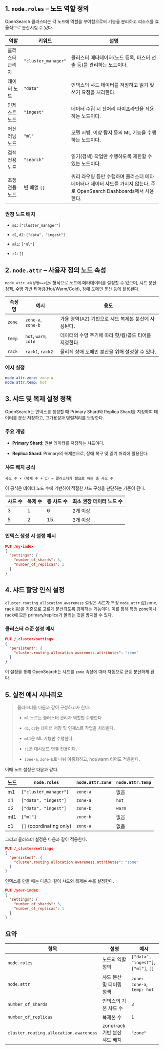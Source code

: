 ## 1. `node.roles` – 노드 역할 정의

OpenSearch 클러스터는 각 노드에 역할을 부여함으로써 기능을 분리하고 리소스를 효율적으로 분산시킬 수 있다.

| 역할       | 키워드                 | 설명                                                                           |
| -------- | ------------------- | ---------------------------------------------------------------------------- |
| 클러스터 관리자 | `"cluster_manager"` | 클러스터 메타데이터(노드 등록, 마스터 선출 등)를 관리하는 노드이다.                                      |
| 데이터 노드   | `"data"`            | 인덱스의 샤드 데이터를 저장하고 읽기 및 쓰기 요청을 처리한다.                                          |
| 인제스트 노드  | `"ingest"`          | 데이터 수집 시 전처리 파이프라인을 적용하는 노드이다.                                               |
| 머신러닝 노드  | `"ml"`              | 모델 서빙, 이상 탐지 등의 ML 기능을 수행하는 노드이다.                                            |
| 검색 전용 노드 | `"search"`          | 읽기(검색) 작업만 수행하도록 제한할 수 있는 노드이다.                                              |
| 조정 전용 노드 | 빈 배열 `[]`           | 쿼리 라우팅 등만 수행하며 클러스터 메타데이터나 데이터 샤드를 가지지 않는다. 주로 OpenSearch Dashboards에서 사용한다. |

### 권장 노드 배치

- `m1`: `["cluster_manager"]`
    
- `d1`, `d2`: `["data", "ingest"]`
    
- `ml1`: `["ml"]`
    
- `c1`: `[]`


## 2. `node.attr` – 사용자 정의 노드 속성

`node.attr.<속성명>=<값>` 형식으로 노드에 메타데이터를 설정할 수 있으며, 샤드 분산 정책, 수명 기반 티어링(Hot/Warm/Cold), 장애 도메인 분산 등에 활용된다.

|속성명|예시|용도|
|---|---|---|
|`zone`|`zone-a`, `zone-b`|가용 영역(AZ) 기반으로 샤드 복제본 분산에 사용된다.|
|`temp`|`hot`, `warm`, `cold`|데이터의 수명 주기에 따라 핫/웜/콜드 티어를 지정한다.|
|`rack`|`rack1`, `rack2`|물리적 장애 도메인 분산을 위해 설정할 수 있다.|

### 예시 설정

```yaml
node.attr.zone: zone-a
node.attr.temp: hot
```


## 3. 샤드 및 복제 설정 정책

OpenSearch는 인덱스를 생성할 때 Primary Shard와 Replica Shard를 지정하여 데이터를 분산 저장하고, 고가용성과 병렬처리를 보장한다.

### 주요 개념

- **Primary Shard**: 원본 데이터를 저장하는 샤드이다.
    
- **Replica Shard**: Primary의 복제본으로, 장애 복구 및 읽기 처리에 활용된다.

### 샤드 배치 공식

```
샤드 수 × (복제 수 + 1) = 클러스터가 필요로 하는 총 샤드 수
```

이 공식은 데이터 노드 수에 기반하여 적절한 샤드 구성을 판단하는 기준이 된다.

|샤드 수|복제 수|총 샤드 수|최소 권장 데이터 노드 수|
|---|---|---|---|
|3|1|6|2개 이상|
|5|2|15|3개 이상|

### 인덱스 생성 시 설정 예시

```json
PUT /my-index
{
  "settings": {
    "number_of_shards": 3,
    "number_of_replicas": 1
  }
}
```


## 4. 샤드 할당 인식 설정

`cluster.routing.allocation.awareness` 설정은 샤드가 특정 `node.attr` 값(zone, rack 등)을 기준으로 고르게 분산되도록 강제하는 기능이다. 이를 통해 특정 zone이나 rack에 모든 primary/replica가 몰리는 것을 방지할 수 있다.

### 클러스터 수준 설정 예시

```json
PUT /_cluster/settings
{
  "persistent": {
    "cluster.routing.allocation.awareness.attributes": "zone"
  }
}
```

이 설정을 통해 OpenSearch는 샤드를 `zone` 속성에 따라 자동으로 균등 분산하게 된다.


## 5. 실전 예시 시나리오

> 클러스터를 다음과 같이 구성하고자 한다:
> 
> - `m1` 노드는 클러스터 관리자 역할만 수행한다.
>     
> - `d1`, `d2`는 데이터 저장 및 인제스트 작업을 처리한다.
>     
> - `ml1`은 ML 기능만 수행한다.
>     
> - `c1`은 대시보드 연결 전용이다.
>     
> - `zone-a`, `zone-b`로 나눠 이중화하고, hot/warm 티어도 적용한다.
>     

이때 노드 설정은 다음과 같다.

|노드|`node.roles`|`node.attr.zone`|`node.attr.temp`|
|---|---|---|---|
|m1|`["cluster_manager"]`|`zone-a`|없음|
|d1|`["data", "ingest"]`|`zone-a`|`hot`|
|d2|`["data", "ingest"]`|`zone-b`|`warm`|
|ml1|`["ml"]`|`zone-b`|없음|
|c1|`[]` (coordinating only)|`zone-a`|없음|

그리고 클러스터 설정은 다음과 같이 적용한다.

```json
PUT /_cluster/settings
{
  "persistent": {
    "cluster.routing.allocation.awareness.attributes": "zone"
  }
}
```

인덱스를 만들 때는 다음과 같이 샤드와 복제본 수를 설정한다.

```json
PUT /your-index
{
  "settings": {
    "number_of_shards": 3,
    "number_of_replicas": 1
  }
}
```


## 요약

|항목|설명|예시|
|---|---|---|
|`node.roles`|노드의 역할 정의|`["data", "ingest"]`, `["ml"]`, `[]`|
|`node.attr`|샤드 분산 및 티어링 정책|`zone: zone-a`, `temp: hot`|
|`number_of_shards`|인덱스의 기본 샤드 수|`3`|
|`number_of_replicas`|복제본 수|`1`|
|`cluster.routing.allocation.awareness`|zone/rack 기반 분산 샤드 배치|`"zone"`|
